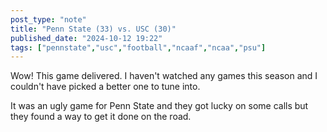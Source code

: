 ```yaml
---
post_type: "note" 
title: "Penn State (33) vs. USC (30)"
published_date: "2024-10-12 19:22"
tags: ["pennstate","usc","football","ncaaf","ncaa","psu"]
---
```


Wow! This game delivered. I haven't watched any games this season and I couldn't have picked a better one to tune into. 

It was an ugly game for Penn State and they got lucky on some calls but they found a way to get it done on the road. 